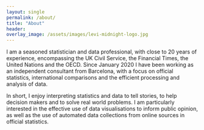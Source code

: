 ```yaml
---
layout: single
permalink: /about/
title: "About"
header: 
overlay_image: /assets/images/levi-midnight-logo.jpg
---
```



I am a seasoned statistician and data professional, with close to 20 years of experience, encompassing the UK Civil Service, the Financial Times, the United Nations and the OECD. Since January 2020 I have been working as an independent consultant from Barcelona, with a focus on official statistics, international comparisons and the efficient processing and analysis of data. 

In short, I enjoy interpreting statistics and data to tell stories, to help decision makers and to solve real world problems. I am particularly interested in the effective use of data visualisations to inform public opinion, as well as the use of automated data collections from online sources in official statistics.


